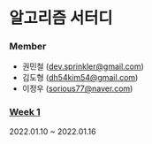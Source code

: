 # 알고리즘 서터디

### Member

- 권민철 (dev.sprinkler@gmail.com)
- 김도형 (dh54kim54@gmail.com)
- 이정우 (sorious77@naver.com)

### [Week 1](https://github.com/devsprinkler/algo_study_repo/tree/main/week_1)
2022.01.10 ~ 2022.01.16

